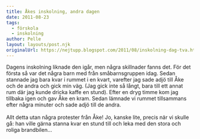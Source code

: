 ```yaml
---
title: Åkes inskolning, andra dagen
date: 2011-08-23
tags: 
  - förskola
  - inskolning	
author: Pelle
layout: layouts/post.njk
originalUrl: https://nejtupp.blogspot.com/2011/08/inskolning-dag-tva.html
---
```


Dagens inskolning liknade den igår, men några skillnader fanns det. För det första så var det några barn med från småbarnsgruppen idag. Sedan stannade jag bara kvar i rummet i en kvart, varefter jag sade adjö till Åke och de andra och gick min väg. (Jag gick inte så långt, bara till ett annat rum där jag kunde dricka kaffe en stund). Efter en dryg timme kom jag tillbaka igen och gav Åke en kram. Sedan lämnade vi rummet tillsammans efter några minuter och sade adjö till de andra.<br><br>Allt detta utan några protester från Åke! Jo, kanske lite, precis när vi skulle gå: han ville gärna stanna kvar en stund till och leka med den stora och roliga brandbilen...
